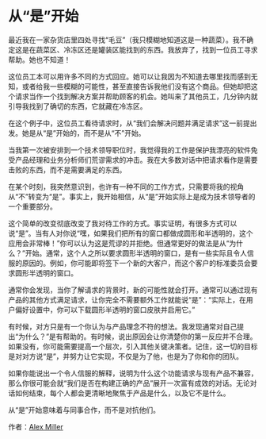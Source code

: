 # 从“是”开始

最近我在一家杂货店里四处寻找“毛豆”（我只模糊地知道这是一种蔬菜）。我不确定这是在蔬菜区、冷冻区还是罐装区能找到的东西。我放弃了，找到一位员工寻求帮助。她也不知道！

这位员工本可以用许多不同的方式回应。她可以让我因为不知道去哪里找而感到无知，或者给我一些模糊的可能性，甚至直接告诉我他们没有这个商品。但她却把这个请求当作一个找到解决方案并帮助顾客的机会。她叫来了其他员工，几分钟内就引导我找到了确切的东西，它就藏在冷冻区。

在这个例子中，这位员工看待请求时，从“我们会解决问题并满足请求”这一前提出发。她是从“是”开始的，而不是从“不”开始。

当我第一次被安排到一个技术领导职位时，我觉得我的工作是保护我漂亮的软件免受产品经理和业务分析师们荒谬需求的冲击。我在大多数对话中把请求看作是需要击败的东西，而不是需要满足的东西。

在某个时刻，我突然意识到，也许有一种不同的工作方式，只需要将我的视角从“不”转变为“是”。事实上，我开始相信，从“是”开始实际上是成为技术领导者的一个重要部分。

这个简单的改变彻底改变了我对待工作的方式。事实证明，有很多方式可以说“是”。当有人对你说“嘿，如果我们把所有的窗口都做成圆形和半透明的，这个应用会非常棒！”你可以认为这是荒谬的并拒绝。但通常更好的做法是从“为什么？”开始。通常，这个人之所以要求圆形半透明的窗口，是有一些实际且令人信服的原因的。例如，你可能即将签下一个新的大客户，而这个客户的标准委员会要求圆形半透明的窗口。

通常你会发现，当你了解请求的背景时，新的可能性就会打开。通常可以通过现有产品的其他方式满足请求，让你完全不需要额外工作就能说“是”：“实际上，在用户偏好设置中，你可以下载圆形半透明的窗口皮肤并启用它。”

有时候，对方只是有一个你认为与产品理念不符的想法。我发现通常对自己提出“为什么？”是有帮助的。有时候，说出原因会让你清楚你的第一反应并不合理。如果没有，你可能需要提高一个层次，引入其他关键决策者。记住，这一切的目标是对对方说“是”，并努力让它实现，不仅是为了他，也是为了你和你的团队。

如果你能说出一个令人信服的解释，说明为什么这个功能请求与现有产品不兼容，那么你很可能会就“我们是否在构建正确的产品”展开一次富有成效的对话。无论对话如何结束，每个人都会更清晰地聚焦于产品是什么，以及它不是什么。

从“是”开始意味着与同事合作，而不是对抗他们。

作者：[Alex Miller](http://programmer.97things.oreilly.com/wiki/index.php/Alex_Miller)